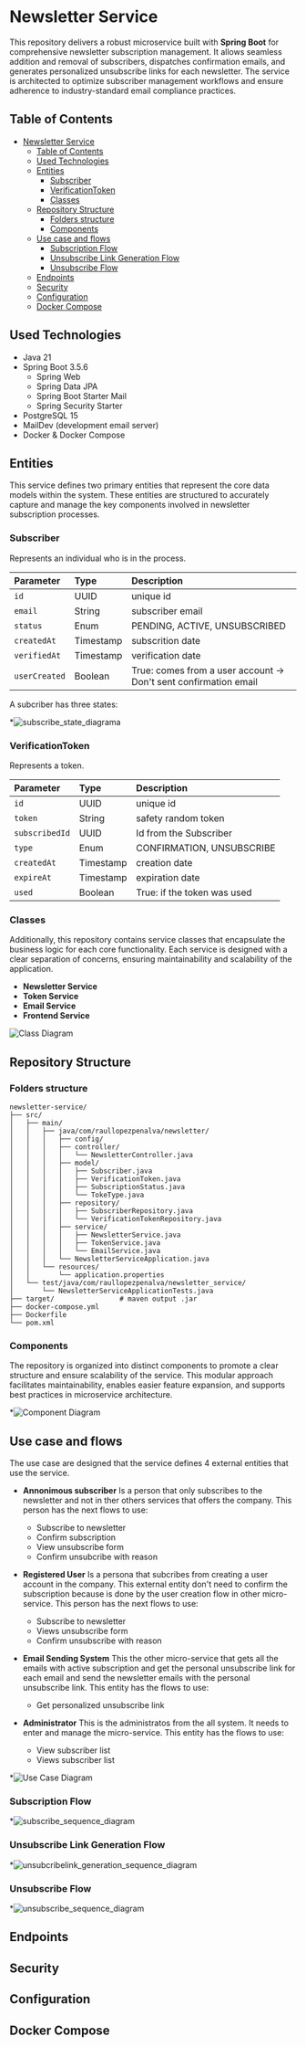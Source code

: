 # Newsletter Service
This repository delivers a robust microservice built with **Spring Boot** for comprehensive newsletter subscription management. It allows seamless addition and removal of subscribers, dispatches confirmation emails, and generates personalized unsubscribe links for each newsletter. The service is architected to optimize subscriber management workflows and ensure adherence to industry-standard email compliance practices.

## Table of Contents

- [Newsletter Service](#newsletter-service)
  - [Table of Contents](#table-of-contents)
  - [Used Technologies](#used-technologies)
  - [Entities](#entities)
    - [Subscriber](#subscriber)
    - [VerificationToken](#verificationtoken)
    - [Classes](#classes)
  - [Repository Structure](#repository-structure)
    - [Folders structure](#folders-structure)
    - [Components](#components)
  - [Use case and flows](#use-case-and-flows)
    - [Subscription Flow](#subscription-flow)
    - [Unsubscribe Link Generation Flow](#unsubscribe-link-generation-flow)
    - [Unsubscribe Flow](#unsubscribe-flow)
  - [Endpoints](#endpoints)
  - [Security](#security)
  - [Configuration](#configuration)
  - [Docker Compose](#docker-compose)

## Used Technologies

- Java 21
- Spring Boot 3.5.6
    - Spring Web
    - Spring Data JPA
    - Spring Boot Starter Mail
    - Spring Security Starter
- PostgreSQL 15
- MailDev (development email server)
- Docker & Docker Compose

## Entities

This service defines two primary entities that represent the core data models within the system. These entities are structured to accurately capture and manage the key components involved in newsletter subscription processes.

### Subscriber

Represents an individual who is in the process.

| Parameter    | Type     | Description                                                      |
|:-------------|:---------|:-----------------------------------------------------------------|
| `id`         | UUID     | unique id                                                        |
| `email`      | String   | subscriber email                                                 |
| `status`     | Enum     | PENDING, ACTIVE, UNSUBSCRIBED                                    |
| `createdAt`  | Timestamp| subscrition date                                                 |
| `verifiedAt` | Timestamp| verification date                                                |
| `userCreated`| Boolean  | True: comes from a user account -> Don't sent confirmation email |

A subcriber has three states:

*![subscribe_state_diagrama](./out/plantUML/subscriber_state__diagram/state_diagram_subscriber.png)

### VerificationToken

Represents a token.

| Parameter     | Type     | Description                                                      |
|:--------------|:---------|:-----------------------------------------------------------------|
| `id`          | UUID     | unique id                                                        |
| `token`       | String   | safety random token                                              |
| `subscribedId`| UUID     | Id from the Subscriber                                           |
| `type`        | Enum     | CONFIRMATION, UNSUBSCRIBE                                        |
| `createdAt`   | Timestamp| creation date                                                    |
| `expireAt`    | Timestamp| expiration date                                                  |
| `used`        | Boolean  | True: if the token was used                                      |


### Classes
Additionally, this repository contains service classes that encapsulate the business logic for each core functionality. Each service is designed with a clear separation of concerns, ensuring maintainability and scalability of the application.

- **Newsletter Service**
- **Token Service**
- **Email Service**
- **Frontend Service**

![Class Diagram](./out/plantUML/class_diagram/class_diagram.png)

## Repository Structure

### Folders structure
```plaintext
newsletter-service/
├── src/
│   ├── main/
│   │   ├── java/com/raullopezpenalva/newsletter/
│   │   │   ├── config/
│   │   │   ├── controller/
│   │   │   │   └── NewsletterController.java
│   │   │   ├── model/
│   │   │   │   ├── Subscriber.java
│   │   │   │   ├── VerificationToken.java
│   │   │   │   ├── SubscriptionStatus.java
│   │   │   │   └── TokeType.java
│   │   │   ├── repository/
│   │   │   │   ├── SubscriberRepository.java
│   │   │   │   └── VerificationTokenRepository.java
│   │   │   ├── service/
│   │   │   │   ├── NewsletterService.java
│   │   │   │   ├── TokenService.java
│   │   │   │   └── EmailService.java
│   │   │   └── NewsletterServiceApplication.java
│   │   └── resources/
│   │       └── application.properties
│   └── test/java/com/raullopezpenalva/newsletter_service/
│       └── NewsletterServiceApplicationTests.java
├── target/                # maven output .jar
├── docker-compose.yml
├── Dockerfile
└── pom.xml
```
### Components

The repository is organized into distinct components to promote a clear structure and ensure scalability of the service. This modular approach facilitates maintainability, enables easier feature expansion, and supports best practices in microservice architecture.

*![Component Diagram](./out/plantUML/components_diagram/component_diagram_newsletter_service.png)

## Use case and flows

The use case are designed that the service defines 4 external entities that use the service. 

- **Annonimous subscriber**
   Is a person that only subscribes to the newsletter and not in ther others services that offers the company.
   This person has the next flows to use:
     - Subscribe to newsletter
     - Confirm subscription
     - View unsubscribe form
     - Confirm unsubcribe with reason

- **Registered User**
  Is a persona that subcribes from creating a user account in the company. This external entity don't need to confirm the subscription because is done by the user creation flow in other micro-service.
  This person has the next flows to use:
    - Subscribe to newsletter
    - Views unsubscribe form
    - Confirm unsubscribe with reason

- **Email Sending System**
  This the other micro-service that gets all the emails with active subscription and get the personal unsubscribe link for each email and send the newsletter emails with the personal unsubscribe link.
  This entity has the flows to use:
    - Get personalized unsubscribe link

- **Administrator**
  This is the administratos from the all system. It needs to enter and manage the micro-service.
  This entity has the flows to use:
    - View subscriber list
    - Views subscriber list

*![Use Case Diagram](./out/plantUML/use_case_diagram/use_case_diagram.png)

### Subscription Flow

*![subscribe_sequence_diagram](./out/plantUML/subscribe_sequence_diagram/subscribe_sequence_diagram.png)

### Unsubscribe Link Generation Flow

*![unsubcribelink_generation_sequence_diagram](./out/plantUML/unsubscribelink_generation_sequence_diagram/unsubscribeLink_generation_sequence_diagram.png)

### Unsubscribe Flow

*![unsubscribe_sequence_diagram](./out/plantUML/unsubscribe_sequence_diagram/unsubscribe_sequence_diagram.png)


## Endpoints

## Security

## Configuration

## Docker Compose